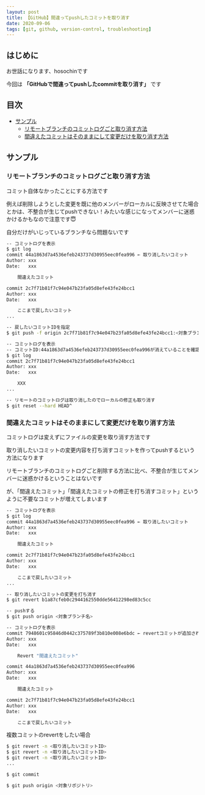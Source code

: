 ```yaml
---
layout: post
title: 【GitHub】間違ってpushしたコミットを取り消す
date: 2020-09-06
tags: [git, github, version-control, troubleshooting]
---
```


## はじめに

お世話になります、hosochinです

今回は
**「GitHubで間違ってpushしたcommitを取り消す」**
です

## 目次

- [サンプル](#サンプル)
  - [リモートブランチのコミットログごと取り消す方法](#リモートブランチのコミットログごと取り消す方法)
  - [間違えたコミットはそのままにして変更だけを取り消す方法](#間違えたコミットはそのままにして変更だけを取り消す方法)

## サンプル

### リモートブランチのコミットログごと取り消す方法

コミット自体なかったことにする方法です

例えば削除しようとした変更を既に他のメンバーがローカルに反映させてた場合とかは、不整合が生じてpushできない！みたいな感じになってメンバーに迷惑かけるかもなので注意です😇

自分だけがいじっているブランチなら問題ないです

```bash
-- コミットログを表示
$ git log
commit 44a1863d7a4536efeb243737d30955eec0fea996 ← 取り消したいコミット
Author: xxx
Date:   xxx

    間違えたコミット

commit 2c7f71b81f7c94e047b23fa05d8efe43fe24bcc1
Author: xxx
Date:   xxx

    ここまで戻したいコミット
...

-- 戻したいコミットIDを指定
$ git push -f origin 2c7f71b81f7c94e047b23fa05d8efe43fe24bcc1:<対象ブランチ名>

-- コミットログを表示
-- コミットID:44a1863d7a4536efeb243737d30955eec0fea996が消えていることを確認
$ git log
commit 2c7f71b81f7c94e047b23fa05d8efe43fe24bcc1
Author: xxx
Date:   xxx

    XXX
...

-- リモートのコミットログは取り消したのでローカルの修正も取り消す
$ git reset --hard HEAD^
```

### 間違えたコミットはそのままにして変更だけを取り消す方法

コミットログは変えずにファイルの変更を取り消す方法です

取り消したいコミットの変更内容を打ち消すコミットを作ってpushするという方法になります

リモートブランチのコミットログごと削除する方法に比べ、不整合が生じてメンバーに迷惑かけるということはないです

が、「間違えたコミット」「間違えたコミットの修正を打ち消すコミット」というように不要なコミットが増えてしまいます

```bash
-- コミットログを表示
$ git log
commit 44a1863d7a4536efeb243737d30955eec0fea996 ← 取り消したいコミット
Author: xxx
Date:   xxx

    間違えたコミット

commit 2c7f71b81f7c94e047b23fa05d8efe43fe24bcc1
Author: xxx
Date:   xxx

    ここまで戻したいコミット
...

-- 取り消したいコミットの変更を打ち消す
$ git revert b1a87cfeb0c2944162550dde56412298ed83c5cc

-- pushする
$ git push origin <対象ブランチ名>

-- コミットログを表示
commit 7948601c95846d0442c375789f3b810e008e6bdc ← revertコミットが追加されている
Author: xxx
Date:   xxx

    Revert "間違えたコミット"

commit 44a1863d7a4536efeb243737d30955eec0fea996
Author: xxx
Date:   xxx

    間違えたコミット

commit 2c7f71b81f7c94e047b23fa05d8efe43fe24bcc1
Author: xxx
Date:   xxx

    ここまで戻したいコミット
```

複数コミットのrevertをしたい場合

```bash
$ git revert -n <取り消したいコミットID>
$ git revert -n <取り消したいコミットID>
$ git revert -n <取り消したいコミットID>
...

$ git commit

$ git push origin <対象リポジトリ>
```